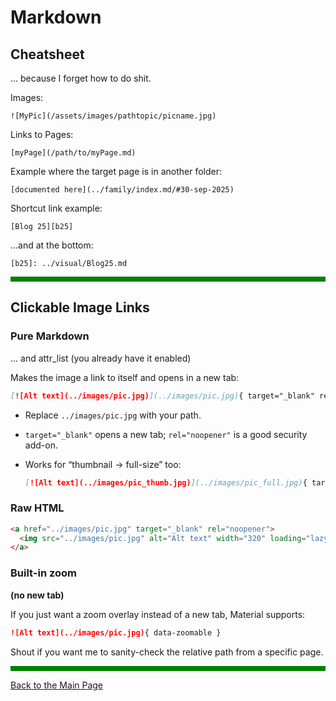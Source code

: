 # Markdown

<style>
  .flex-container {display: flex; gap: 20px; align-items: flex-start;}
  .column {flex: 1 1 0; min-width: 0;}
  .column--right {border-left: 1px solid var(--md-default-fg-color--lightest); padding-left: 20px; }
</style>


## Cheatsheet

... because I forget how to do shit.

Images:

```
![MyPic](/assets/images/pathtopic/picname.jpg)
```

Links to Pages:

```
[myPage](/path/to/myPage.md)
```

Example where the target page is in another folder:

```
[documented here](../family/index.md/#30-sep-2025)
```

Shortcut link example:

```
[Blog 25][b25]
```

...and at the bottom:

```
[b25]: ../visual/Blog25.md
```

<hr style="height:8px;border-width:0;color:green;background-color:green">









## Clickable Image Links

### Pure Markdown

... and attr_list (you already have it enabled)

Makes the image a link to itself and opens in a new tab:

```markdown
[![Alt text](../images/pic.jpg)](../images/pic.jpg){ target="_blank" rel="noopener" }
```

* Replace `../images/pic.jpg` with your path.
* `target="_blank"` opens a new tab; `rel="noopener"` is a good security add-on.
* Works for “thumbnail → full-size” too:

  ```markdown
  [![Alt text](../images/pic_thumb.jpg)](../images/pic_full.jpg){ target="_blank" rel="noopener" }
  ```

### Raw HTML

```html
<a href="../images/pic.jpg" target="_blank" rel="noopener">
  <img src="../images/pic.jpg" alt="Alt text" width="320" loading="lazy">
</a>
```

### Built-in zoom

**(no new tab)**

If you just want a zoom overlay instead of a new tab, Material supports:

```markdown
![Alt text](../images/pic.jpg){ data-zoomable }
```

Shout if you want me to sanity-check the relative path from a specific page.

<hr style="height:8px;border-width:0;color:green;background-color:green">

[Back to the Main Page](../index.md)

